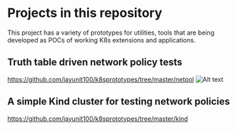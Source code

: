 # Projects in this repository

This project has a variety of prototypes for utilities, tools that are being developed as POCs of working K8s extensions and applications.

## Truth table driven network policy tests
https://github.com/jayunit100/k8sprototypes/tree/master/netpol
![Alt text](https://github.com/jayunit100/k8sprototypes/raw/master/netpol.png)


## A simple Kind cluster for testing network policies
https://github.com/jayunit100/k8sprototypes/tree/master/kind
